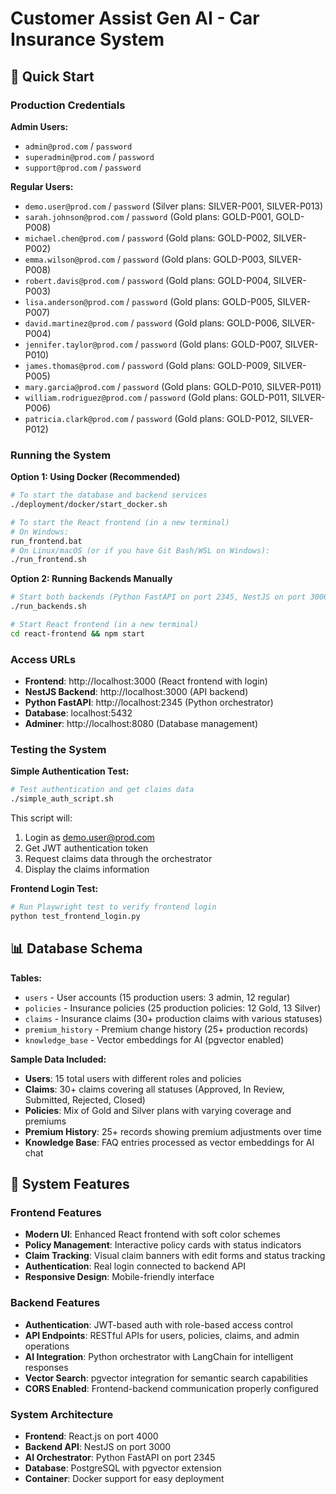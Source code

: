 # Customer Assist Gen AI - Car Insurance System

## 🚀 Quick Start

### **Production Credentials**

**Admin Users:**
- `admin@prod.com` / `password`
- `superadmin@prod.com` / `password`
- `support@prod.com` / `password`

**Regular Users:**
- `demo.user@prod.com` / `password` (Silver plans: SILVER-P001, SILVER-P013)
- `sarah.johnson@prod.com` / `password` (Gold plans: GOLD-P001, GOLD-P008)
- `michael.chen@prod.com` / `password` (Gold plans: GOLD-P002, SILVER-P002)
- `emma.wilson@prod.com` / `password` (Gold plans: GOLD-P003, SILVER-P008)
- `robert.davis@prod.com` / `password` (Gold plans: GOLD-P004, SILVER-P003)
- `lisa.anderson@prod.com` / `password` (Gold plans: GOLD-P005, SILVER-P007)
- `david.martinez@prod.com` / `password` (Gold plans: GOLD-P006, SILVER-P004)
- `jennifer.taylor@prod.com` / `password` (Gold plans: GOLD-P007, SILVER-P010)
- `james.thomas@prod.com` / `password` (Gold plans: GOLD-P009, SILVER-P005)
- `mary.garcia@prod.com` / `password` (Gold plans: GOLD-P010, SILVER-P011)
- `william.rodriguez@prod.com` / `password` (Gold plans: GOLD-P011, SILVER-P006)
- `patricia.clark@prod.com` / `password` (Gold plans: GOLD-P012, SILVER-P012)

### **Running the System**

**Option 1: Using Docker (Recommended)**
```bash
# To start the database and backend services
./deployment/docker/start_docker.sh

# To start the React frontend (in a new terminal)
# On Windows:
run_frontend.bat
# On Linux/macOS (or if you have Git Bash/WSL on Windows):
./run_frontend.sh
```

**Option 2: Running Backends Manually**
```bash
# Start both backends (Python FastAPI on port 2345, NestJS on port 3000)
./run_backends.sh

# Start React frontend (in a new terminal)
cd react-frontend && npm start
```

### **Access URLs**
- **Frontend**: http://localhost:3000 (React frontend with login)
- **NestJS Backend**: http://localhost:3000 (API backend)
- **Python FastAPI**: http://localhost:2345 (Python orchestrator)
- **Database**: localhost:5432
- **Adminer**: http://localhost:8080 (Database management)

### **Testing the System**

**Simple Authentication Test:**
```bash
# Test authentication and get claims data
./simple_auth_script.sh
```

This script will:
1. Login as demo.user@prod.com
2. Get JWT authentication token
3. Request claims data through the orchestrator
4. Display the claims information

**Frontend Login Test:**
```bash
# Run Playwright test to verify frontend login
python test_frontend_login.py
```

## 📊 Database Schema

**Tables:**
- `users` - User accounts (15 production users: 3 admin, 12 regular)
- `policies` - Insurance policies (25 production policies: 12 Gold, 13 Silver)
- `claims` - Insurance claims (30+ production claims with various statuses)
- `premium_history` - Premium change history (25+ production records)
- `knowledge_base` - Vector embeddings for AI (pgvector enabled)

**Sample Data Included:**
- **Users**: 15 total users with different roles and policies
- **Claims**: 30+ claims covering all statuses (Approved, In Review, Submitted, Rejected, Closed)
- **Policies**: Mix of Gold and Silver plans with varying coverage and premiums
- **Premium History**: 25+ records showing premium adjustments over time
- **Knowledge Base**: FAQ entries processed as vector embeddings for AI chat

## 🎯 System Features

### **Frontend Features**
- **Modern UI**: Enhanced React frontend with soft color schemes
- **Policy Management**: Interactive policy cards with status indicators
- **Claim Tracking**: Visual claim banners with edit forms and status tracking
- **Authentication**: Real login connected to backend API
- **Responsive Design**: Mobile-friendly interface

### **Backend Features**
- **Authentication**: JWT-based auth with role-based access control
- **API Endpoints**: RESTful APIs for users, policies, claims, and admin operations
- **AI Integration**: Python orchestrator with LangChain for intelligent responses
- **Vector Search**: pgvector integration for semantic search capabilities
- **CORS Enabled**: Frontend-backend communication properly configured

### **System Architecture**
- **Frontend**: React.js on port 4000
- **Backend API**: NestJS on port 3000
- **AI Orchestrator**: Python FastAPI on port 2345
- **Database**: PostgreSQL with pgvector extension
- **Container**: Docker support for easy deployment
